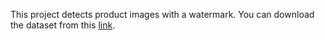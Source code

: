 This project detects product images with a watermark. You can download the dataset from this [link](https://static.quera.org/dl/dk-dataset.zip).
